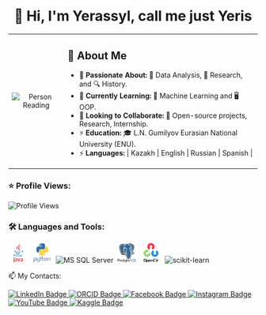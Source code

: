 <h1 align="center">👋 Hi, I'm <b>Yerassyl, call me just Yeris</b></h1>

<table>
  <tr>
    <td>
      <div align="center">
        <img src="https://media.giphy.com/media/xT9IgG50Fb7Mi0prBC/giphy.gif" width="300" alt="Person Reading"/>
      </div>
    </td>
    <td>
      <h2>👀 About Me</h2>
      <ul>
        <li>🔎 <b>Passionate About:</b> 📜 Data Analysis, 📖 Research, and 🔍 History.</li>
        <li>🌱 <b>Currently Learning:</b> 📘 Machine Learning and 🖥️ OOP.</li>
        <li>🤝 <b>Looking to Collaborate:</b> 🚀 Open-source projects, Research, Internship.</li>
        <li>⚡ <b>Education:</b> 🎓 L.N. Gumilyov Eurasian National University (ENU).</li>
        <li>⚡ <b>Languages:</b> | Kazakh | English | Russian | Spanish | </li>
      </ul>
    </td>
  </tr>
</table>

### :star: Profile Views:
![Profile Views](https://komarev.com/ghpvc/?username=Yerassyl04)

### :hammer_and_wrench: Languages and Tools:
<div> 
  <img src="https://github.com/devicons/devicon/blob/master/icons/java/java-original-wordmark.svg" title="Java" alt="Java" width="40" height="40"/>&nbsp; 
  <img src="https://github.com/devicons/devicon/blob/master/icons/python/python-original-wordmark.svg" title="Python" alt="Python" width="40" height="40"/>&nbsp; 
  <img src="https://img.icons8.com/color/48/000000/microsoft-sql-server.png" title="MS SQL Server" alt="MS SQL Server" width="40" height="40"/>&nbsp; 
  <img src="https://github.com/devicons/devicon/blob/master/icons/postgresql/postgresql-original-wordmark.svg" title="PostgreSQL" alt="PostgreSQL" width="40" height="40"/>&nbsp; 
  <img src="https://github.com/devicons/devicon/blob/master/icons/opencv/opencv-original-wordmark.svg" title="OpenCV" alt="OpenCV" width="40" height="40"/>&nbsp;
  <img src="https://github.com/devicons/devicon/blob/master/icons/scikit-learn/scikit-learn-original-wordmark.svg" title="scikit-learn" alt="scikit-learn" width="40" height="40"/>&nbsp;
</div>

:mailbox: My Contacts:
<div id="badges"> 
  <a href="https://www.linkedin.com/in/ерасыл-искаков-2037a2283" target="_blank"> 
    <img src="https://img.shields.io/badge/LinkedIn-blue?style=for-the-badge&logo=linkedin&logoColor=white" alt="LinkedIn Badge"/> 
  </a> 
  <a href="https://orcid.org/0009-0001-8723-3688" target="_blank"> 
    <img src="https://img.shields.io/badge/ORCID-green?style=for-the-badge&logo=orcid&logoColor=white" alt="ORCID Badge"/> 
  </a> 
  <a href="https://www.facebook.com/thisyerassyl" target="_blank"> 
    <img src="https://img.shields.io/badge/Facebook-blue?style=for-the-badge&logo=facebook&logoColor=white" alt="Facebook Badge"/> 
  </a> 
  <a href="https://www.instagram.com/thisyerassyl/" target="_blank"> 
    <img src="https://img.shields.io/badge/Instagram-purple?style=for-the-badge&logo=instagram&logoColor=white" alt="Instagram Badge"/> 
  </a> 
  <a href="https://www.youtube.com/your-youtube-URL" target="_blank"> 
    <img src="https://img.shields.io/badge/YouTube-red?style=for-the-badge&logo=youtube&logoColor=white" alt="YouTube Badge"/> 
  </a> 
  <a href="https://www.kaggle.com/iskakovyerassyl" target="_blank"> 
    <img src="https://img.shields.io/badge/Kaggle-blue?style=for-the-badge&logo=kaggle&logoColor=white" alt="Kaggle Badge"/> 
  </a> 
</div>
